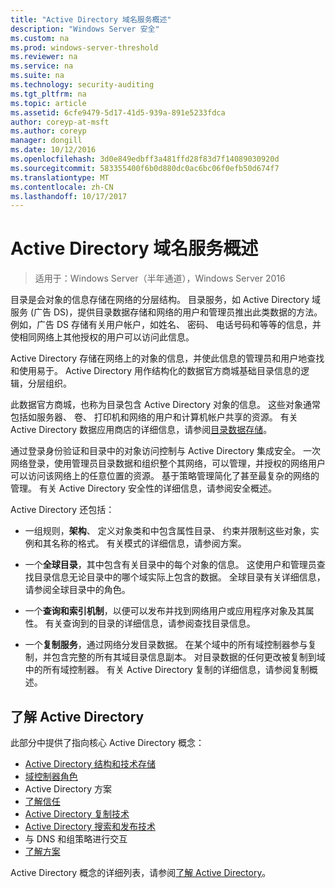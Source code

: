 ```yaml
---
title: "Active Directory 域名服务概述"
description: "Windows Server 安全"
ms.custom: na
ms.prod: windows-server-threshold
ms.reviewer: na
ms.service: na
ms.suite: na
ms.technology: security-auditing
ms.tgt_pltfrm: na
ms.topic: article
ms.assetid: 6cfe9479-5d17-41d5-939a-891e5233fdca
author: coreyp-at-msft
ms.author: coreyp
manager: dongill
ms.date: 10/12/2016
ms.openlocfilehash: 3d0e849edbff3a481ffd28f83d7f14089030920d
ms.sourcegitcommit: 583355400f6b0d880dc0ac6bc06f0efb50d674f7
ms.translationtype: MT
ms.contentlocale: zh-CN
ms.lasthandoff: 10/17/2017
---
```

# <a name="active-directory-domain-services-overview"></a>Active Directory 域名服务概述

>适用于：Windows Server（半年通道），Windows Server 2016
  
目录是会对象的信息存储在网络的分层结构。 目录服务，如 Active Directory 域服务 (广告 DS)，提供目录数据存储和网络的用户和管理员推出此类数据的方法。 例如，广告 DS 存储有关用户帐户，如姓名、 密码、 电话号码和等等的信息，并使相同网络上其他授权的用户可以访问此信息。  
  
Active Directory 存储在网络上的对象的信息，并使此信息的管理员和用户地查找和使用易于。 Active Directory 用作结构化的数据官方商城基础目录信息的逻辑，分层组织。  
  
此数据官方商城，也称为目录包含 Active Directory 对象的信息。 这些对象通常包括如服务器、 卷、 打印机和网络的用户和计算机帐户共享的资源。 有关 Active Directory 数据应用商店的详细信息，请参阅[目录数据存储](https://technet.microsoft.com/library/cc736627(v=ws.10).aspx)。  
  
通过登录身份验证和目录中的对象访问控制与 Active Directory 集成安全。 一次网络登录，使用管理员目录数据和组织整个其网络，可以管理，并授权的网络用户可以访问该网络上的任意位置的资源。 基于策略管理简化了甚至最复杂的网络的管理。 有关 Active Directory 安全性的详细信息，请参阅安全概述。  
  
Active Directory 还包括：  
* 一组规则，**架构**、 定义对象类和中包含属性目录、 约束并限制这些对象，实例和其名称的格式。 有关模式的详细信息，请参阅方案。  
  
  
* 一个**全球目录**，其中包含有关目录中的每个对象的信息。 这使用户和管理员查找目录信息无论目录中的哪个域实际上包含的数据。 全球目录有关详细信息，请参阅全球目录中的角色。  
  
  
* 一个**查询和索引机制**，以便可以发布并找到网络用户或应用程序对象及其属性。 有关查询到的目录的详细信息，请参阅查找目录信息。  
  
  
* 一个**复制服务**，通过网络分发目录数据。 在某个域中的所有域控制器参与复制，并包含完整的所有其域目录信息副本。 对目录数据的任何更改被复制到域中的所有域控制器。 有关 Active Directory 复制的详细信息，请参阅复制概述。  
  
## <a name="understanding-active-directory"></a>了解 Active Directory  
 此部分中提供了指向核心 Active Directory 概念：  
   
* [Active Directory 结构和技术存储](https://technet.microsoft.com/library/cc759186(v=ws.10).aspx)  
* [域控制器角色](https://technet.microsoft.com/library/cc786438(v=ws.10).aspx)   
* Active Directory 方案   
* [了解信任](https://technet.microsoft.com/library/cc771294(v=ws.10).aspx)   
* [Active Directory 复制技术](https://technet.microsoft.com/library/cc786438(v=ws.10).aspx)   
* [Active Directory 搜索和发布技术](https://technet.microsoft.com/library/cc775686(v=ws.10).aspx)   
* 与 DNS 和组策略进行交互   
* [了解方案](https://technet.microsoft.com/library/cc759402(v=ws.10).aspx)   
  
Active Directory 概念的详细列表，请参阅[了解 Active Directory](https://technet.microsoft.com/library/cc781408(v=ws.10).aspx)。   

